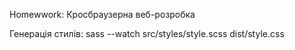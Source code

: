 Homewwork: Кросбраузерна веб-розробка

Генерація стилів:
sass --watch src/styles/style.scss dist/style.css